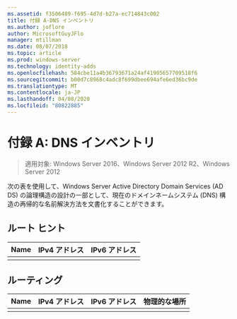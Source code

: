 ```yaml
---
ms.assetid: f3506489-f695-4d7d-b27a-ec714843c002
title: 付録 A-DNS インベントリ
ms.author: joflore
author: MicrosoftGuyJFlo
manager: mtillman
ms.date: 08/07/2018
ms.topic: article
ms.prod: windows-server
ms.technology: identity-adds
ms.openlocfilehash: 584cbe11a4b36793671a24af41905657709518f6
ms.sourcegitcommit: b00d7c8968c4adc8f699dbee694afe6ed36bc9de
ms.translationtype: MT
ms.contentlocale: ja-JP
ms.lasthandoff: 04/08/2020
ms.locfileid: "80822885"
---
```

# <a name="appendix-a-dns-inventory"></a>付録 A: DNS インベントリ

>適用対象: Windows Server 2016、Windows Server 2012 R2、Windows Server 2012

次の表を使用して、Windows Server Active Directory Domain Services (AD DS) の論理構造の設計の一部として、現在のドメインネームシステム (DNS) 構造の再帰的な名前解決方法を文書化することができます。  
  
## <a name="root-hints"></a>ルート ヒント  
  
|Name|IPv4 アドレス|IPv6 アドレス|  
|--------|----------------|----------------|  
||||  
  
## <a name="forwarding"></a>ルーティング  
  
|Name|IPv4 アドレス|IPv6 アドレス|物理的な場所|  
|--------|----------------|----------------|---------------------|  
|||||  
